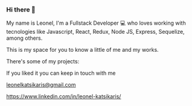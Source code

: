 ### Hi there 👋

My name is Leonel,  I'm a Fullstack Developer :computer: who loves working with tecnologies like Javascript, React, Redux, Node JS, Express, Sequelize, among others. 

This is my space for you to know a little of me and my works. 

There's some of my projects: 








If you liked it you can keep in touch with me 

leonelkatsikaris@gmail.com

https://www.linkedin.com/in/leonel-katsikaris/

